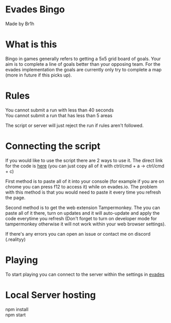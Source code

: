 # Evades Bingo
Made by Br1h

# What is this
Bingo in games generally refers to getting a 5x5 grid board of goals. Your aim is to complete a line of goals better than your opposing team. For the evades implementation the goals are currently only try to complete a map (more in future if this picks up).

# Rules
You cannot submit a run with less than 40 seconds                                               
You cannot submit a run that has less than 5 areas

The script or server will just reject the run if rules aren't followed.

# Connecting the script 

If you would like to use the script there are 2 ways to use it.
The direct link for the code is [here](https://raw.githubusercontent.com/Tronicality/Evades-Bingo/refs/heads/main/client.js) (you can just copy all of it with ctrl/cmd + a -> ctrl/cmd + c)

First method is to paste all of it into your console (for example if you are on chrome you can press f12 to access it) while on evades.io. The problem with this method is that you would need to paste it every time you refresh the page.

Second method is to get the web extension Tampermonkey. The you can paste all of it there, turn on updates and it will auto-update and apply the code everytime you refresh (Don't forget to turn on developer mode for tampermonkey otherwise it will not work within your web browser settings).

If there's any errors you can open an issue or contact me on discord (.realityy)


# Playing
To start playing you can connect to the server within the settings in [evades](https://evades.io)

# Local Server hosting

npm install                            
npm start
